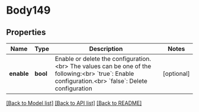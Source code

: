 # Body149

## Properties
Name | Type | Description | Notes
------------ | ------------- | ------------- | -------------
**enable** | **bool** | Enable or delete the configuration.&lt;br&gt; The values can be one of the following:&lt;br&gt; &#x60;true&#x60;: Enable configuration.&lt;br&gt; &#x60;false&#x60;: Delete configuration | [optional] 

[[Back to Model list]](../README.md#documentation-for-models) [[Back to API list]](../README.md#documentation-for-api-endpoints) [[Back to README]](../README.md)

